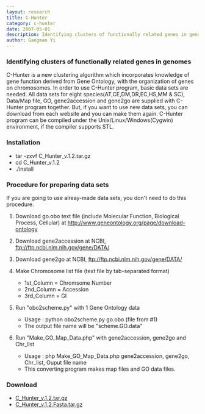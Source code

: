 ```yaml
---
layout: research
title: C-Hunter
category: c-hunter
date: 2007-05-01
description: Identifying clusters of functionally related genes in genomes
author: Gangman Yi
---
```


### Identifying clusters of functionally related genes in genomes

C-Hunter is a new clustering algorithm which incorporates knowledge of gene function derived from Gene Ontology, with the organization of genes on chromosomes. In order to use C-Hunter program, basic data sets are needed. All data sets for eight species(AT,CE,DM,DR,EC,HS,MM & SC), Data/Map file, GO, gene2accession and gene2go are supplied with C-Hunter program together. But, if you want to use new data sets, you can download from each website and you can make them again. C-Hunter program can be compiled under the Unix/Linux/Windows(Cygwin) environment, if the compiler supports STL.

### Installation

- tar -zxvf C_Hunter_v.1.2.tar.gz
- cd C_Hunter_v.1.2
- ./install

### Procedure for preparing data sets

If you are going to use alreay-made data sets, you don't need to do this procedure.

1. Download go.obo text file (include Molecular Function, Biological Process, Cellular) at http://www.geneontology.org/page/download-ontology
2. Download gene2accession at NCBI, ftp://ftp.ncbi.nlm.nih.gov/gene/DATA/
3. Download gene2go at NCBI, ftp://ftp.ncbi.nlm.nih.gov/gene/DATA/
4. Make Chromosome list file (text file by tab-separated format)

   - 1st_Column = Chromsome Number
   - 2nd_Column = Accession
   - 3rd_Column = GI

5. Run "obo2scheme.py" with 1 Gene Ontology data

   - Usage : python obo2scheme.py go.obo (file from #1)
   - The output file name will be "scheme.GO.data"

6. Run "Make_GO_Map_Data.php" with gene2accession, gene2go and Chr_list
   - Usage : php Make_GO_Map_Data.php gene2accession, gene2go, Chr_list, Ouput file name
   - This converting program makes map files and GO data files.

### Download

- [C_Hunter_v.1.2.tar.gz](https://bigdata.dongguk.edu/~gangman/files/projects/C_Hunter_v.1.2.tar.gz)
- [C_Hunter_v.1.2.Fasta.tar.gz](https://bigdata.dongguk.edu/~gangman/files/projects/C_Hunter_v.1.2.Fasta.tar.gz)
